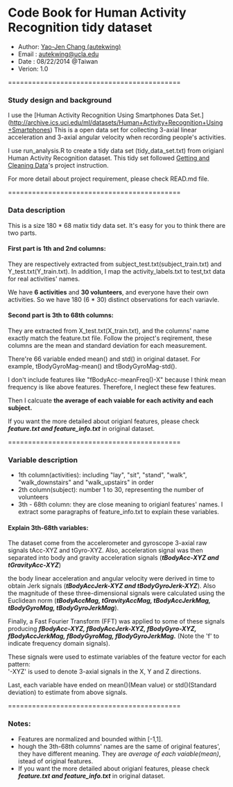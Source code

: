 Code Book for Human Activity Recognition tidy dataset
======================================================

* Author: [Yao-Jen Chang (autekwing)](https://github.com/autekroy) 
* Email : autekwing@ucla.edu
* Date  : 08/22/2014 @Taiwan
* Verion: 1.0

===========================================

### Study design and background

I use the [Human Activity Recognition Using Smartphones Data Set.] (http://archive.ics.uci.edu/ml/datasets/Human+Activity+Recognition+Using+Smartphones) This is a open data set for collecting 3-axial linear acceleration and 3-axial angular velocity when recording people's activities.

I use run_analysis.R to create a tidy data set (tidy_data_set.txt) from origianl Human Activity Recognition dataset. This tidy set followed [Getting and Cleaning Data](https://www.coursera.org/course/getdata)'s project instruction.

For more detail about project requirement, please check READ.md file.

===========================================

### Data description
This is a size 180 * 68 matix tidy data set. It's easy for you to think there are two parts.

#### First part is 1th and 2nd columns:
They are respectively extracted from subject_test.txt(subject_train.txt) and Y_test.txt(Y_train.txt).
In addition, I map the activity_labels.txt to test,txt data for real activities' names.

We have **6 activities** and **30 volunteers**, and everyone have their own activities. So we have 180 (6 * 30) distinct observations for each variavle.

#### Second part is 3th to 68th columns:
They are extracted from X_test.txt(X_train.txt), and the columns' name exactly match the feature.txt file.
Follow the project's reqirement, these columns are the mean and standard deviation for each measurement.

There're 66 variable ended mean() and std() in original dataset. For example, tBodyGyroMag-mean() and tBodyGyroMag-std().

I don't include features like "fBodyAcc-meanFreq()-X" because I think mean frequency is like above features. Therefore, I neglect these few features.

Then I calcuate **the average of each vaiable for each activity and each subject.**

If you want the more detailed about origianl features, please check **_feature.txt and feature_info.txt_** in original dataset.

===========================================

### Variable description
* 1th column(activities): including "lay", "sit", "stand", "walk", "walk_downstairs" and "walk_upstairs" in order
* 2th column(subject): number 1 to 30, representing the number of volunteers
* 3th - 68th column: they are close meaning to origianl features' names. I extract some paragraphs of feature_info.txt to explain these variables.

#### Explain 3th-68th variables:
The dataset come from the accelerometer and gyroscope 3-axial raw signals tAcc-XYZ and tGyro-XYZ. Also, acceleration signal was then separated into body and gravity acceleration signals (**_tBodyAcc-XYZ and tGravityAcc-XYZ_**)

the body linear acceleration and angular velocity were derived in time to obtain Jerk signals (**_tBodyAccJerk-XYZ and tBodyGyroJerk-XYZ_**). Also the magnitude of these three-dimensional signals were calculated using the Euclidean norm (**_tBodyAccMag, tGravityAccMag, tBodyAccJerkMag, tBodyGyroMag, tBodyGyroJerkMag_**). 

Finally, a Fast Fourier Transform (FFT) was applied to some of these signals producing **_fBodyAcc-XYZ, fBodyAccJerk-XYZ, fBodyGyro-XYZ, fBodyAccJerkMag, fBodyGyroMag, fBodyGyroJerkMag._** (Note the 'f' to indicate frequency domain signals). 

These signals were used to estimate variables of the feature vector for each pattern:  
'-XYZ' is used to denote 3-axial signals in the X, Y and Z directions.

Last, each variable have ended on mean()(Mean value) or std()(Standard deviation) to estimate from above signals.

===========================================

### Notes: 
* Features are normalized and bounded within [-1,1].
* hough the 3th-68th columns' names are the same of original features', they have different meaning. They are _average of each vaiable(mean)_, istead of original features.
* If you want the more detailed about origianl features, please check **_feature.txt and feature_info.txt_** in original dataset.


